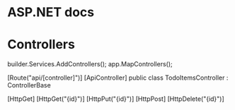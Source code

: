 # ASP.NET docs

# Controllers

builder.Services.AddControllers();
app.MapControllers();

[Route("api/[controller]")]
[ApiController]
public class TodoItemsController : ControllerBase

[HttpGet]
[HttpGet("{id}")]
[HttpPut("{id}")]
[HttpPost]
[HttpDelete("{id}")]
